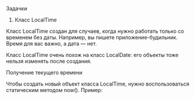 Задачки
1. Класс LocalTime

Класс LocalTime создан для случаев, когда нужно работать только со временем без даты. Например, вы пишете приложение-будильник. Время для вас важно, а дата — нет.

Класс LocalTime очень похож на класс LocalDate: его объекты тоже нельзя изменять после создания.

Получение текущего времени

Чтобы создать новый объект класса LocalTime, нужно воспользоваться статическим методом now(). Пример:
